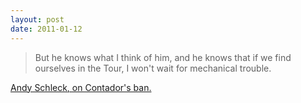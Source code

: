 ```yaml
---
layout: post
date: 2011-01-12
---
```


>But he knows what I think of him, and he knows that if we find ourselves in the Tour, I won't wait for mechanical trouble.

[Andy Schleck, on Contador's ban.](http://www.cyclingnews.com/news/contador-to-receive-one-year-ban-for-clenbuterol-positive/)
